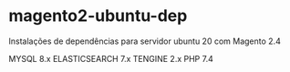 # magento2-ubuntu-dep
Instalações de dependências para servidor ubuntu 20 com Magento 2.4

MYSQL 8.x
ELASTICSEARCH 7.x
TENGINE 2.x
PHP 7.4
